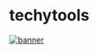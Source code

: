 # techytools

<a href="https://beta.publishers.adsterra.com/referral/UnrXWiSmTK"><img alt="banner" src="https://landings-cdn.adsterratech.com/referralBanners/png/80%20x%2030%20px.png" /></a>
